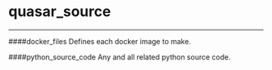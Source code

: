 # quasar_source

---

####docker_files
Defines each docker image to make.

####python_source_code
Any and all related python source code.
